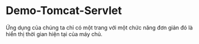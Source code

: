 # Demo-Tomcat-Servlet
Ứng dụng của chúng ta chỉ có một trang với một chức năng đơn giản đó là hiển thị thời gian hiện tại của máy chủ.
